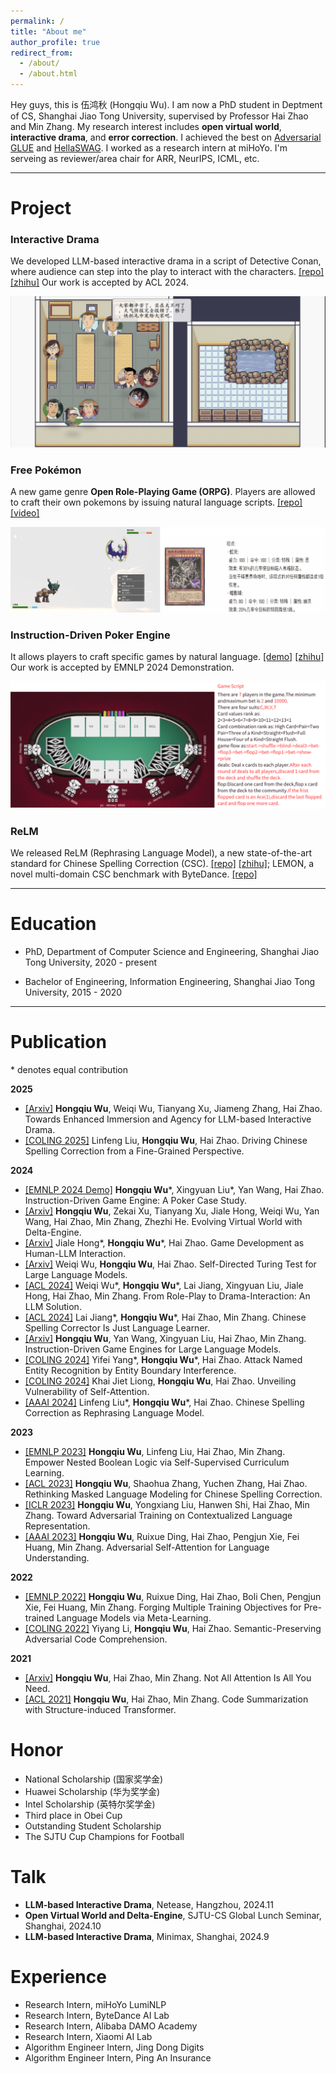```yaml
---
permalink: /
title: "About me"
author_profile: true
redirect_from: 
  - /about/
  - /about.html
---
```


Hey guys, this is 伍鸿秋 (Hongqiu Wu). I am now a PhD student in Deptment of CS, Shanghai Jiao Tong University, supervised by Professor Hai Zhao and Min Zhang.
My research interest includes **open virtual world**, **interactive drama**, and **error correction**. I achieved the best on [Adversarial GLUE](https://adversarialglue.github.io) and [HellaSWAG](https://leaderboard.allenai.org/hellaswag/submissions/public). I worked as a research intern at miHoYo. I'm serveing as reviewer/area chair for ARR, NeurIPS, ICML, etc.

---
# Project

### Interactive Drama

We developed LLM-based interactive drama in a script of Detective Conan, where audience can step into the play to interact with the characters. [[repo]](https://github.com/gingasan/interactive-drama) [[zhihu]](https://zhuanlan.zhihu.com/p/698845230) Our work is accepted by ACL 2024.

![](screen.png)



### Free Pokémon

A new game genre **Open Role-Playing Game (ORPG)**. Players are allowed to craft their own pokemons by issuing natural language scripts. [[repo]](https://github.com/gingasan/delta-engine/tree/main/delta-pokemon) [[video]](https://www.bilibili.com/video/BV1FtYkehEHF)

![](frpm.png)



### Instruction-Driven Poker Engine

It allows players to craft specific games by natural language. [[demo]](https://www.bilibili.com/video/BV1dA4m1w7xr/?spm_id_from=333.999.0.0&vd_source=e0570b35759018455d30551c1e16a676) [[zhihu]](https://zhuanlan.zhihu.com/p/690984411) Our work is accepted by EMNLP 2024 Demonstration.

![](dt.jpg)



### ReLM

We released ReLM (Rephrasing Language Model), a new state-of-the-art standard for Chinese Spelling Correction (CSC). [[repo]](https://github.com/gingasan/lemon) [[zhihu]](https://zhuanlan.zhihu.com/p/666826419); LEMON, a novel multi-domain CSC benchmark with ByteDance. [[repo]](https://github.com/gingasan/lemon)

---

# Education

* PhD, Department of Computer Science and Engineering, Shanghai Jiao Tong University, 2020 - present

* Bachelor of Engineering, Information Engineering, Shanghai Jiao Tong University, 2015 - 2020

---

# Publication

\* denotes equal contribution

**2025**

* [[Arxiv]](https://arxiv.org/pdf/2502.17878) **Hongqiu Wu**, Weiqi Wu, Tianyang Xu, Jiameng Zhang, Hai Zhao. Towards Enhanced Immersion and Agency for LLM-based Interactive Drama.
* [[COLING 2025]]() Linfeng Liu, **Hongqiu Wu**, Hai Zhao. Driving Chinese Spelling Correction from a Fine-Grained Perspective.

**2024**

* [[EMNLP 2024 Demo]](https://arxiv.org/pdf/2404.00276) **Hongqiu Wu**\*, Xingyuan Liu\*, Yan Wang, Hai Zhao. Instruction-Driven Game Engine: A Poker Case Study.
* [[Arxiv]](https://arxiv.org/pdf/2408.05842) **Hongqiu Wu**, Zekai Xu, Tianyang Xu, Jiale Hong, Weiqi Wu, Yan Wang, Hai Zhao, Min Zhang, Zhezhi He. Evolving Virtual World with Delta-Engine.
* [[Arxiv]](https://arxiv.org/pdf/2408.09386) Jiale Hong\*, **Hongqiu Wu**\*, Hai Zhao. Game Development as Human-LLM Interaction.
* [[Arxiv]](https://arxiv.org/pdf/2408.09853) Weiqi Wu, **Hongqiu Wu**, Hai Zhao. Self-Directed Turing Test for Large Language Models.
* [[ACL 2024]](https://arxiv.org/pdf/2405.14231) Weiqi Wu\*, **Hongqiu Wu**\*, Lai Jiang, Xingyuan Liu, Jiale Hong, Hai Zhao, Min Zhang. From Role-Play to Drama-Interaction: An LLM Solution.
* [[ACL 2024]](https://aclanthology.org/2024.findings-acl.413.pdf) Lai Jiang\*, **Hongqiu Wu**\*, Hai Zhao, Min Zhang. Chinese Spelling Corrector Is Just Language Learner.
* [[Arxiv]](https://arxiv.org/pdf/2404.00276) **Hongqiu Wu**, Yan Wang, Xingyuan Liu, Hai Zhao, Min Zhang. Instruction-Driven Game Engines for Large Language Models.
* [[COLING 2024]](https://arxiv.org/pdf/2305.05253) Yifei Yang\*, **Hongqiu Wu**\*, Hai Zhao. Attack Named Entity Recognition by Entity Boundary Interference.
* [[COLING 2024]](https://arxiv.org/pdf/2402.16470) Khai Jiet Liong, **Hongqiu Wu**, Hai Zhao. Unveiling Vulnerability of Self-Attention.
* [[AAAI 2024]](https://arxiv.org/pdf/2308.08796) Linfeng Liu\*, **Hongqiu Wu**\*, Hai Zhao. Chinese Spelling Correction as Rephrasing Language Model.

**2023**

* [[EMNLP 2023]](https://aclanthology.org/2023.emnlp-main.847.pdf) **Hongqiu Wu**, Linfeng Liu, Hai Zhao, Min Zhang. Empower Nested Boolean Logic via Self-Supervised Curriculum Learning.
* [[ACL 2023]](https://aclanthology.org/2023.acl-long.600.pdf) **Hongqiu Wu**, Shaohua Zhang, Yuchen Zhang, Hai Zhao. Rethinking Masked Language Modeling for Chinese Spelling Correction. 
* [[ICLR 2023]](https://arxiv.org/pdf/2305.04557.pdf) **Hongqiu Wu**, Yongxiang Liu, Hanwen Shi, Hai Zhao, Min Zhang. Toward Adversarial Training on Contextualized Language Representation.
* [[AAAI 2023]](https://arxiv.org/pdf/2206.12608) **Hongqiu Wu**, Ruixue Ding, Hai Zhao, Pengjun Xie, Fei Huang, Min Zhang. Adversarial Self-Attention for Language Understanding.

**2022**

* [[EMNLP 2022]](https://aclanthology.org/2022.findings-emnlp.482.pdf) **Hongqiu Wu**, Ruixue Ding, Hai Zhao, Boli Chen, Pengjun Xie, Fei Huang, Min Zhang. Forging Multiple Training Objectives for Pre-trained Language Models via Meta-Learning.
* [[COLING 2022]](https://aclanthology.org/2022.coling-1.267.pdf) Yiyang Li, **Hongqiu Wu**, Hai Zhao. Semantic-Preserving Adversarial Code Comprehension.

**2021**

* [[Arxiv]](https://arxiv.org/pdf/2104.04692) **Hongqiu Wu**, Hai Zhao, Min Zhang. Not All Attention Is All You Need.
* [[ACL 2021]](https://aclanthology.org/2021.findings-acl.93.pdf) **Hongqiu Wu**, Hai Zhao, Min Zhang. Code Summarization with Structure-induced Transformer.

# Honor
* National Scholarship (国家奖学金)
* Huawei Scholarship (华为奖学金)
* Intel Scholarship (英特尔奖学金)
* Third place in Obei Cup
* Outstanding Student Scholarship
* The SJTU Cup Champions for Football

# Talk

* **LLM-based Interactive Drama**, Netease, Hangzhou, 2024.11
* **Open Virtual World and Delta-Engine**, SJTU-CS Global Lunch Seminar, Shanghai, 2024.10
* **LLM-based Interactive Drama**, Minimax, Shanghai, 2024.9

# Experience
* Research Intern, miHoYo LumiNLP
* Research Intern, ByteDance AI Lab
* Research Intern, Alibaba DAMO Academy
* Research Intern, Xiaomi AI Lab
* Algorithm Engineer Intern, Jing Dong Digits
* Algorithm Engineer Intern, Ping An Insurance
